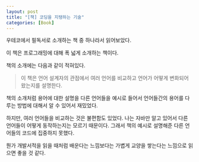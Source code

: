 ```yaml
---
layout: post
title: "[책] 코딩을 지탱하는 기술"
categories: [Book]
---
```


우테코에서 필독서로 소개하는 책 중 하나라서 읽어보았다. 

이 책은 프로그래밍에 대해 폭 넓게 소개하는 책이다.

책의 소개에는 다음과 같이 적혀있다.

> 이 책은 언어 설계자의 관점에서 여러 언어를 비교하고 언어가 어떻게 변화되어 왔는지를 설명한다.

책의 소개처럼 용어에 대한 설명을 다른 언어들을 예시로 들어서 언어들간의 용어를 다루는 방법에 대해서 알 수 있어서 재밌었다.

하지만, 여러 언어들을 비교하는 것은 불편함도 있었다. 나는 자바만 알고 있어서 다른 언어들이 어떻게 동작하는지는 모르기 때문이다. 그래서 책의 예시로 설명해준 다른 언어들의 코드에 집중하지 못했다.

뭔가 개발서적을 읽을 때처럼 배운다는 느낌보다는 가볍게 교양을 쌓는다는 느낌으로 읽으면 좋을 것 같다.
